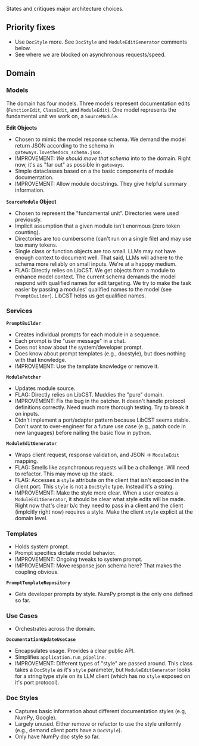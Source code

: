 States and critiques major architecture choices.

## Priority fixes

- Use `DocStyle` more. See `DocStyle` and `ModuleEditGenerator` comments below.
- See where we are blocked on asynchronous requests/speed.

## Domain

### Models

The domain has four models. Three models represent documentation edits
(`FunctionEdit`, `ClassEdit`, and `ModuleEdit`). One model represents the
fundamental unit we work on, a `SourceModule`.

**Edit Objects**

- Chosen to mimic the model response schema. We demand the model return JSON according
  to the schema in `gateways.lovethedocs_schema.json`.
- IMPROVEMENT: _We should move that schema_ into to the domain. Right now, it's as
  "far out" as possible in `gateways`.
- Simple dataclasses based on a the basic components of module documentation.
- IMPROVEMENT: Allow module docstrings. They give helpful summary information.

**`SourceModule` Object**

- Chosen to represent the "fundamental unit". Directories were used previously.
- Implicit assumption that a given module isn't enormous (zero token counting).
- Directories are too cumbersome (can't run on a single file) and may use too many
  tokens.
- Single class or function objects are too small. LLMs may not have enough
  context to document well. That said, LLMs will adhere to the schema more reliably on
  small inputs. We're at a happpy medium.
- FLAG: Directly relies on LibCST. We get objects from a module to enhance
  model context. The current schema demands the model respond with qualified names for
  edit targeting. We try to make the task easier by passing a modules' qualified names
  to the model (see `PromptBuilder`). LibCST helps us get qualified names.

### Services

**`PromptBuilder`**

- Creates individual prompts for each module in a sequence.
- Each prompt is the "user message" in a chat.
- Does not know about the system/developer prompt.
- Does know about prompt templates (e.g., docstyle), but does nothing with that
  knowledge.
- IMPROVEMENT: Use the template knowledge or remove it.

**`ModulePatcher`**

- Updates module source.
- FLAG: Directly relies on LibCST. Muddies the "pure" domain.
- IMPROVEMENT: Fix the bug in the patcher. It doesn't handle protocol definitions
  correctly. Need much more thorough testing. Try to break it on inputs.
- Didn't implement a port/adapter pattern because LibCST seems stable. Don't want to
  over-engineer for a future use case (e.g., patch code in new languages) before
  nailing the basic flow in python.

**`ModuleEditGenerator`**

- Wraps client request, response validation, and JSON -> `ModuleEdit` mapping.
- FLAG: Smells like asynchronous requests will be a challenge. Will need to refactor.
  This may move up the stack.
- FLAG: Accesses a `style` attribute on the client that isn't exposed in the client
  port. This `style` is not a `DocStyle` type. Instead it's a string.
- IMPROVEMENT: Make the style more clear. When a user creates a `ModuleEditGenerator`,
  it should be clear what style edits will be made. Right now that's clear b/c they need
  to pass in a client and the client (implcitly right now) requires a style. Make the
  client `style` explicit at the domain level.

### Templates

- Holds system prompt.
- Prompt specifics dictate model behavior.
- IMPROVEMENT: Ongoing tweaks to system prompt.
- IMPROVEMENT: Move response json schema here? That makes the coupling obvious.

**`PromptTemplateRepository`**

- Gets developer prompts by style. NumPy prompt is the only one defined so far.

### Use Cases

- Orchestrates across the domain.

**`DocumentationUpdateUseCase`**

- Encapsulates usage. Provides a clear public API.
- Simplifies `application.run_pipeline`.
- IMPROVEMENT: Different types of "style" are passed around. This class takes a
  `DocStyle` as it's `style` parameter, but `ModuleEditGenerator` looks for a string
  type style on its LLM client (which has no `style` exposed on it's port protocol).

### Doc Styles

- Captures basic information about different documentation styles (e.g, NumPy, Google).
- Largely unused. Either remove or refactor to use the style uniformly (e.g., demand
  client ports have a `DocStyle`).
- Only have NumPy doc style so far.
